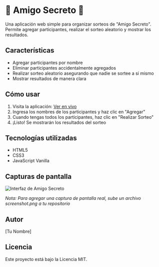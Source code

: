 # 🎄 Amigo Secreto 🎁

Una aplicación web simple para organizar sorteos de "Amigo Secreto". Permite agregar participantes, realizar el sorteo aleatorio y mostrar los resultados.

## Características

- Agregar participantes por nombre
- Eliminar participantes accidentalmente agregados
- Realizar sorteo aleatorio asegurando que nadie se sortee a sí mismo
- Mostrar resultados de manera clara

## Cómo usar

1. Visita la aplicación: [Ver en vivo](https://tu-usuario.github.io/amigo-secreto/)
2. Ingresa los nombres de los participantes y haz clic en "Agregar"
3. Cuando tengas todos los participantes, haz clic en "Realizar Sorteo"
4. ¡Listo! Se mostrarán los resultados del sorteo

## Tecnologías utilizadas

- HTML5
- CSS3
- JavaScript Vanilla

## Capturas de pantalla

![Interfaz de Amigo Secreto](https://raw.githubusercontent.com/tu-usuario/amigo-secreto/main/screenshot.png)

*Nota: Para agregar una captura de pantalla real, sube un archivo screenshot.png a tu repositorio*

## Autor

[Tu Nombre]

## Licencia

Este proyecto está bajo la Licencia MIT.
